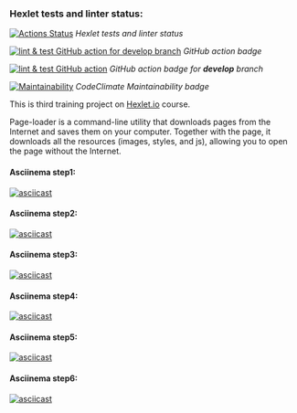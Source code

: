 ### Hexlet tests and linter status:
[![Actions Status](https://github.com/Serggi0/python-project-lvl3/workflows/hexlet-check/badge.svg)](https://github.com/Serggi0/python-project-lvl3/actions)  *Hexlet tests and linter status*

[![lint & test GitHub action for develop branch](https://github.com/Serggi0/python-project-lvl3/actions/workflows/github_action_.yaml/badge.svg)](https://github.com/Serggi0/python-project-lvl3/actions/workflows/github_action_.yaml)  *GitHub action badge*

<!-- [! [Статус действий YourActionName] (https://github.com/ { userName } / { repoName } / workflows / { workflowName } /badge.svg)] (https://github.com/ { userName } / { repoName } / action) -->

[![lint & test GitHub action](https://github.com/Serggi0/python-project-lvl3/actions/workflows/github_action_.yaml/badge.svg?branch=develop)](https://github.com/Serggi0/python-project-lvl3/actions/workflows/github_action_.yaml)  *GitHub action badge for **develop** branch*

[![Maintainability](https://api.codeclimate.com/v1/badges/f6ba19bc9e1493dbd1ce/maintainability)](https://codeclimate.com/github/Serggi0/python-project-lvl3/maintainability)  *CodeClimate Maintainability badge*

This is third training project on [Hexlet.io](https://ru.hexlet.io) course.

Page-loader is a command-line utility that downloads pages from the Internet and saves them on your computer. Together with the page, it downloads all the resources (images, styles, and js), allowing you to open the page without the Internet.

#### Asciinema step1:
[![asciicast](https://asciinema.org/a/7hYK6eUqGKHmGHrlfnqbkn1Yx.svg)](https://asciinema.org/a/7hYK6eUqGKHmGHrlfnqbkn1Yx)

#### Asciinema step2:
[![asciicast](https://asciinema.org/a/hyWuuPyuYEXmKA5WBaRkU84gC.svg)](https://asciinema.org/a/hyWuuPyuYEXmKA5WBaRkU84gC)

#### Asciinema step3:
[![asciicast](https://asciinema.org/a/426188.svg)](https://asciinema.org/a/426188)

#### Asciinema step4:
[![asciicast](https://asciinema.org/a/mGcD16tlA3LBYh8D82OlO8B14.svg)](https://asciinema.org/a/mGcD16tlA3LBYh8D82OlO8B14)

#### Asciinema step5:
[![asciicast](https://asciinema.org/a/bV12dNP1YviNbKM0AAYmXf3i4.svg)](https://asciinema.org/a/bV12dNP1YviNbKM0AAYmXf3i4)

#### Asciinema step6:
[![asciicast](https://asciinema.org/a/gajXHWvoFj7Z6uwUSH9T5T8RL.svg)](https://asciinema.org/a/gajXHWvoFj7Z6uwUSH9T5T8RL)